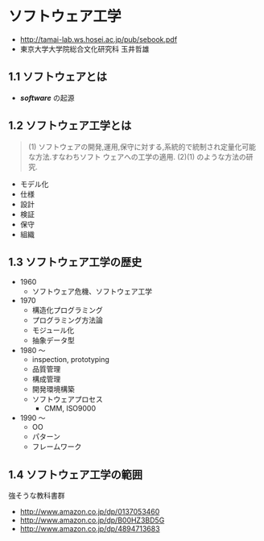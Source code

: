 # ソフトウェア工学

 * http://tamai-lab.ws.hosei.ac.jp/pub/sebook.pdf
 * 東京大学大学院総合文化研究科 玉井哲雄

## 1.1 ソフトウェアとは

 * ***software*** の起源

## 1.2 ソフトウェア工学とは

> (1) ソフトウェアの開発,運用,保守に対する,系統的で統制され定量化可能な方法.すなわちソフト ウェアへの工学の適用.
> (2)(1) のような方法の研究.

 * モデル化
 * 仕様
 * 設計
 * 検証
 * 保守
 * 組織

## 1.3 ソフトウェア工学の歴史

 * 1960
   * ソフトウェア危機、ソフトウェア工学
 * 1970
   * 構造化プログラミング
   * プログラミング方法論
   * モジュール化
   * 抽象データ型
 * 1980 〜
   * inspection, prototyping
   * 品質管理
   * 構成管理
   * 開発環境構築
   * ソフトウェアプロセス
     * CMM, ISO9000
 * 1990 〜
   * OO
   * パターン
   * フレームワーク

## 1.4 ソフトウェア工学の範囲

強そうな教科書群

  * http://www.amazon.co.jp/dp/0137053460
  * http://www.amazon.co.jp/dp/B00HZ3BD5G
  * http://www.amazon.co.jp/dp/4894713683